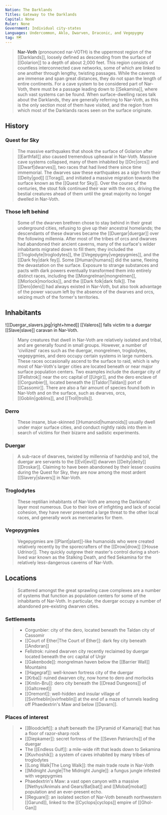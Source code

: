 ```yaml
---
Nation: The Darklands
Titles: Gateway to the Darklands
Capital: None
Ruler: None
Government: Individual city-states
Languages: Undercommon, Aklo, Dwarven, Draconic, and Vegepygmy
tag: 🗺️
---
```


> **Nar-Voth** (pronounced nar-VOTH) is the uppermost region of the [[Darklands]], loosely defined as descending from the surface of [[Golarion]] to a depth of about 2,000 feet. This region consists of countless interconnected cave networks, some of which are linked to one another through lengthy, twisting passages. While the caverns are immense and span great distances, they do not span the length of entire continents. For a cave system to be considered part of Nar-Voth, there must be a passage leading down to [[Sekamina]], where such vast systems can be found. When surface-dwelling races talk about the Darklands, they are generally referring to Nar-Voth, as this is the only section most of them have visited, and the region from which most of the Darklands races seen on the surface originate.



## History


### Quest for Sky

> The massive earthquakes that shook the surface of Golarion after [[Earthfall]] also caused tremendous upheaval in Nar-Voth. Massive cave systems collapsed, many of them inhabited by [[Orc|orcs]] and [[Dwarf|dwarves]], two races that had lived there since time immemorial. The dwarves saw these earthquakes as a sign from their [[Deity|god]] [[Torag]], and initiated a massive migration towards the surface known as the [[Quest for Sky]]. Over the course of the centuries, the stout folk continued their war with the orcs, driving the bestial creatures ahead of them until the great majority no longer dwelled in Nar-Voth.


### Those left behind

> Some of the dwarven brethren chose to stay behind in their great underground cities, refusing to give up their ancestral homelands; the descendants of these dwarves became the [[Duergar|duergar]] over the following millennia. After most of the tribes of orcs and dwarves had abandoned their ancient caverns, many of the surface's wilder inhabitants migrated down to fill them; they included the [[Troglodyte|troglodytes]], the [[Vegepygmy|vegepygmies]], and the [[Dark fey|dark fey]]. Some [[Human|humans]] did the same, fleeing the devastation on the surface. Exposure to strange substances and pacts with dark powers eventually transformed them into entirely distinct races, including the [[Mongrelman|mongrelmen]], [[Morlock|morlocks]], and the [[Dark folk|dark folk]].
> The [[Dero|dero]] had always existed in Nar-Voth, but also took advantage of the power vacuum left by the absence of the dwarves and orcs, seizing much of the former's territories.


## Inhabitants

![[Duergar_slavers.jpg|right+hmed]] 
 [[Valeros]] falls victim to a duergar [[Slave|slave]] caravan in Nar-Voth.
> Many creatures that dwell in Nar-Voth are relatively isolated and tribal, and are generally found in small groups. However, a number of 'civilized' races such as the duergar, mongrelmen, troglodytes, vegepygmies, and dero occupy certain systems in large numbers. These races occasionally ascend to the surface to raid, which is why most of Nar-Voth's larger cities are located beneath or near major surface population centers. Two examples include the duergar city of [[Fellstrok]] near the orc capital of [[Urgir]], and the dero enclave of [[Corgunbier]], located beneath the [[Taldor|Taldan]] port of [[Cassomir]]. There are also a fair amount of species found both in Nar-Voth and on the surface, such as dwarves, orcs, [[Goblin|goblins]], and [[Troll|trolls]].


### Derro

> These insane, blue-skinned [[Humanoid|humanoids]] usually dwell under major surface cities, and conduct nightly raids into them in search of victims for their bizarre and sadistic experiments.


### Duergar

> A sub-race of dwarves, twisted by millennia of hardship and toil, the duergar are servants to the [[Evil|evil]] dwarven [[Deity|deity]] [[Droskar]]. Claiming to have been abandoned by their lesser cousins during the Quest for Sky, they are now among the most ardent [[Slavery|slavers]] in Nar-Voth.


### Troglodytes

> These reptilian inhabitants of Nar-Voth are among the Darklands' layer most numerous. Due to their love of infighting and lack of social cohesion, they have never presented a large threat to the other local races, and generally work as mercenaries for them.


### Vegepygmies

> Vegepygmies are [[Plant|plant]]-like humanoids who were created relatively recently by the sporecrafters of the [[Drow|drow]] [[House Udrinor]]. They quickly outgrew their master's control during a short-lived war known as the Stalking Death, and fled Sekamina for the relatively less-dangerous caverns of Nar-Voth.


## Locations

> Scattered amongst the great sprawling cave complexes are a number of systems that function as population centers for some of the inhabitants of Nar-Voth. In particular, the duergar occupy a number of abandoned pre-existing dwarven cities.


### Settlements

> - Corgunbier: city of the dero, located beneath the Taldan city of Cassomir
> - [[Court of Ether|The Court of Ether]]: dark fey city beneath [[Andoran]]
> - Fellstrok: ruined dwarven city recently reclaimed by duergar located beneath the orc capital of Urgir
> - [[Gakenbode]]: mongrelman haven below the [[Barrier Wall]] Mountains
> - [[Hagegraf]]: well-known fortress city of the duergar
> - [[Krba]]: ruined dwarven city, now home to dero and morlocks
> - [[Kmlin-Bru]]: dero city beneath the [[Dread Dungeons]] of [[Galtcreed]]
> - [[Oremont]]: well-hidden and insular village of [[Svirfneblin|svirfneblin]] at the end of a maze of tunnels leading off Phaedextrin's Maw and below [[Davarn]].

### Places of interest

> - [[Bloodcleft]]: a shaft beneath the [[Pyramid of Kamaria]] that has a floor of razor-sharp rock
> - [[Diepkamer]]: secret fortress of the [[Seven Patriarchs]] of the duergar
> - The [[Endless Gulf]]: a mile-wide rift that leads down to Sekamina
> - [[Kuvhoshik]]: a system of caves inhabited by many tribes of troglodytes
> - [[Long Walk|The Long Walk]]: the main trade route in Nar-Voth
> - [[Midnight Jungle|The Midnight Jungle]]: a fungus jungle infested with vegepygmies
> - Phaedextrin's Maw: a vast open canyon with a massive [[Nethys/Animals and Gears/Bat|bat]] and [[Mobat|mobat]] population and an ever-present echo.
> - [[Reguare]]: an isolated section of Nar-Voth beneath northwestern [[Garund]], linked to the [[Cyclops|cyclops]] empire of [[Ghol-Gan]]







